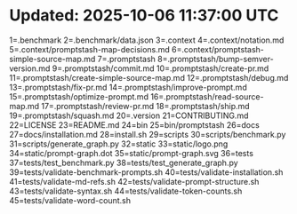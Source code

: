 # Updated: 2025-10-06 11:37:00 UTC
1=.benchmark
2=.benchmark/data.json
3=.context
4=.context/notation.md
5=.context/promptstash-map-decisions.md
6=.context/promptstash-simple-source-map.md
7=.promptstash
8=.promptstash/bump-semver-version.md
9=.promptstash/commit.md
10=.promptstash/create-pr.md
11=.promptstash/create-simple-source-map.md
12=.promptstash/debug.md
13=.promptstash/fix-pr.md
14=.promptstash/improve-prompt.md
15=.promptstash/optimize-prompt.md
16=.promptstash/read-source-map.md
17=.promptstash/review-pr.md
18=.promptstash/ship.md
19=.promptstash/squash.md
20=.version
21=CONTRIBUTING.md
22=LICENSE
23=README.md
24=bin
25=bin/promptstash
26=docs
27=docs/installation.md
28=install.sh
29=scripts
30=scripts/benchmark.py
31=scripts/generate_graph.py
32=static
33=static/logo.png
34=static/prompt-graph.dot
35=static/prompt-graph.svg
36=tests
37=tests/test_benchmark.py
38=tests/test_generate_graph.py
39=tests/validate-benchmark-prompts.sh
40=tests/validate-installation.sh
41=tests/validate-md-refs.sh
42=tests/validate-prompt-structure.sh
43=tests/validate-syntax.sh
44=tests/validate-token-counts.sh
45=tests/validate-word-count.sh

